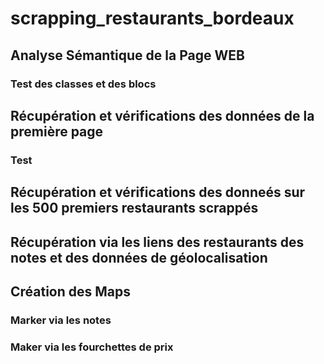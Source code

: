 # scrapping_restaurants_bordeaux

## Analyse Sémantique de la Page WEB 

### Test des classes et des blocs 

## Récupération et vérifications des données de la première page 

### Test 

## Récupération et vérifications des donneés sur les 500 premiers restaurants scrappés

## Récupération via les liens des restaurants des notes et des données de géolocalisation 

## Création des Maps
### Marker via les notes 
### Maker via les fourchettes de prix
